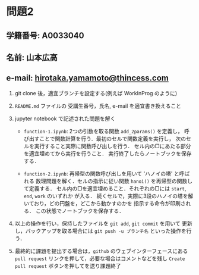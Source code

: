 # 問題2

## 学籍番号: A0033040
## 名前: 山本広高
## e-mail: hirotaka.yamamoto@thincess.com

1. git clone 後，適宜ブランチを設定する(例えば WorkInProg のように)

2. ``README.md`` ファイルの 受講生番号，氏名, e-mail を適宜書き換えること

3. jupyter notebook で記述された問題を解く

    - `function-1.ipynb`: 2つの引数を取る関数 `add_2params()` を定義し，
      呼び出すことで関数計算を行う．最初のセルで関数定義を実行し，
      次のセルを実行すること実際に関数呼び出しを行う．
      セル内の□にあたる部分を適宜埋めてから実行を行うこと．
      実行終了したらノートブックを保存する．

    - `function-2.ipynb`: 再帰型の関数呼び出しを用いて 'ハノイの塔' と呼ばれる
      数理問題を解く．セルの指示に従い関数 `hanoi()` を再帰型の関数して定義する．
      セル内の□を適宜埋めること．それぞれの□には `start`, `end`, `work` のいずれか
      が入る．
      続くセルで，実際に3段のハノイの塔を解いており，どの円盤を，どこから動かすのかを
      指示する命令が印刷される．
      この状態でノートブックを保存する．

4. 以上の操作を行い，保持したファイルを ``git add``, ``git commit`` を用いて
   更新し，バックアップを取る場合には ``git push -u ブランチ名`` といった操作を行う．
   
5. 最終的に課題を提出する場合は，`github` のウェブインターフェースにある 
   `pull request` リンクを押して，必要な場合はコメントなどを残し 
   `Create pull request` ボタンを押してを送り課題終了

